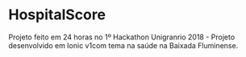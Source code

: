 # HospitalScore
Projeto feito em 24 horas no 1º Hackathon Unigranrio 2018 - Projeto desenvolvido em Ionic v1com tema na saúde na Baixada Fluminense.
